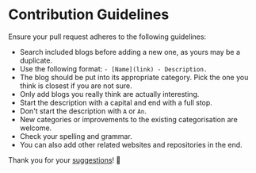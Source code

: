 # Contribution Guidelines
Ensure your pull request adheres to the following guidelines:
- Search included blogs before adding a new one, as yours may be a duplicate.
- Use the following format: `- [Name](link) - Description.`
- The blog should be put into its appropriate category. Pick the one you think is closest if you are not sure.
- Only add blogs you really think are actually interesting.
- Start the description with a capital and end with a full stop.
- Don't start the description with `A` or `An`.
- New categories or improvements to the existing categorisation are welcome.
- Check your spelling and grammar.
- You can also add other related websites and repositories in the end.

Thank you for your [suggestions](../../edit/master/readme.md)! 💜